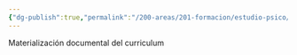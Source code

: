 ```yaml
---
{"dg-publish":true,"permalink":"/200-areas/201-formacion/estudio-psico/estructura-curricular/","dgPassFrontmatter":true}
---
```


Materialización documental del curriculum